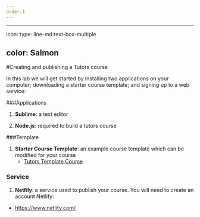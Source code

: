 ```yaml
---
order:1
---
```

---
icon:
  type: line-md:text-box-multiple

  color: Salmon
---

#Creating and publishing a Tutors course

In this lab we will get started by installing two applications on your computer; downloading a starter course template; and signing up to a web service:

###Applications
1. **Sublime**: a text editor

1. **Node.js**: required to build a tutors course

###Template
1. **Starter Course Template**: an example course template which can be modified for your course 
 	- [Tutors Template Course](./archives/tutors-starter.zip)

### Service

1. **Netfily**: a service used to publish your course.
 You will need to create an account Netlify:
 
 - <https://www.netlify.com/>
